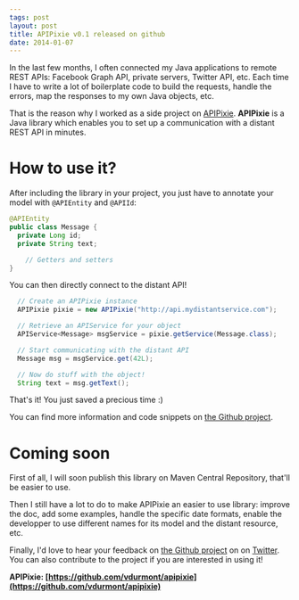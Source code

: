 ```yaml
---
tags: post
layout: post
title: APIPixie v0.1 released on github
date: 2014-01-07
---
```


In the last few months, I often connected my Java applications to remote REST APIs: Facebook Graph API, private servers, Twitter API, etc. Each time I have to write a lot of boilerplate code to build the requests, handle the errors, map the responses to my own Java objects, etc.

That is the reason why I worked as a side project on [APIPixie](https://github.com/vdurmont/apipixie). **APIPixie** is a Java library which enables you to set up a communication with a distant REST API in minutes.

<!--more-->

# How to use it?

After including the library in your project, you just have to annotate your model with `@APIEntity` and `@APIId`:

```java
@APIEntity
public class Message {
  private Long id;
  private String text;

    // Getters and setters
}
```

You can then directly connect to the distant API!

```java
  // Create an APIPixie instance
  APIPixie pixie = new APIPixie("http://api.mydistantservice.com");

  // Retrieve an APIService for your object
  APIService<Message> msgService = pixie.getService(Message.class);

  // Start communicating with the distant API
  Message msg = msgService.get(42L);

  // Now do stuff with the object!
  String text = msg.getText();
```

That's it! You just saved a precious time :)

You can find more information and code snippets on [the Github project](https://github.com/vdurmont/apipixie).

# Coming soon

First of all, I will soon publish this library on Maven Central Repository, that'll be easier to use.

Then I still have a lot to do to make APIPixie an easier to use library: improve the doc, add some examples, handle the specific date formats, enable the developper to use different names for its model and the distant resource, etc.

Finally, I'd love to hear your feedback on [the Github project](https://github.com/vdurmont/apipixie) on on [Twitter](http://twitter.com/Dvins). You can also contribute to the project if you are interested in using it!

**APIPixie: [https://github.com/vdurmont/apipixie](https://github.com/vdurmont/apipixie)**
